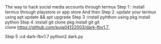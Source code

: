 The way to hack social media accounts through termux 
Step 1 : install termux through playstore or app store
And then
Step 2 :update your termux using 
apt update && apt upgrade
Step 3 :install pyhthon using 
pkg install python 
Step 4 :install git clone 
pkg install git git clone https://github.com/puja04122003/dark-fbv1.7 

Step 5 :cd dark-fbv1.7 python2 dark.py
